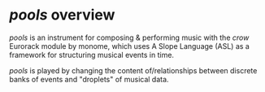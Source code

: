 # *pools* overview
*pools* is an instrument for composing & performing music with the *crow* Eurorack module by monome, which uses A Slope Language (ASL) as a framework for structuring musical events in time.

*pools* is played by changing the content of/relationships between discrete banks of events and "droplets" of musical data.
